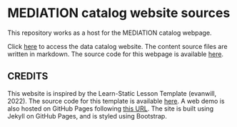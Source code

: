 # MEDIATION catalog website sources

This repository works as a host for the MEDIATION catalog webpage. 

Click [here](https://mediation-ocean.github.io/mediation-catalog-webpage) to access the data catalog website. The content source files are written in markdown. The source code for this webpage is available [here](https://github.com/mediation-ocean/mediation-catalog-webpage).

## CREDITS

This website is inspired by the Learn-Static Lesson Template (evanwill, 2022). The source code for this template is available [here](https://github.com/learn-static/lesson-template). A web demo is also hosted on GitHub Pages following [this URL](https://learn-static.github.io/lesson-template/).
The site is built using Jekyll on GitHub Pages, and is styled using Bootstrap.
